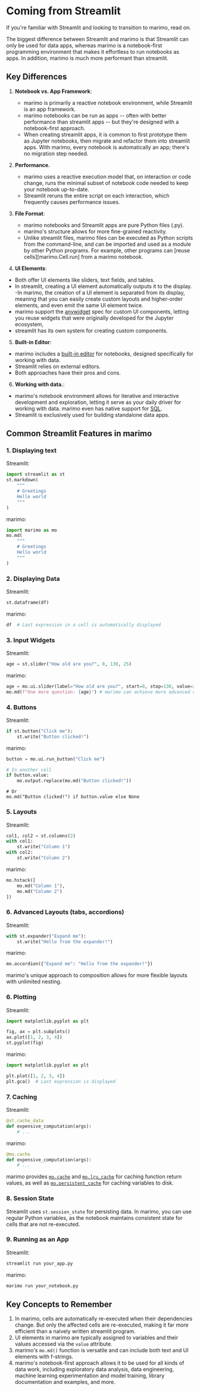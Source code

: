 # Coming from Streamlit

If you're familiar with Streamlit and looking to transition to marimo, read on.

The biggest difference between Streamlit and marimo is that
Streamlit can only be used for data apps, whereas marimo is a notebook-first
programming environment that makes it effortless to run notebooks as apps.
In addition, marimo is much more performant than streamlit.

## Key Differences

1. **Notebook vs. App Framework**:
   - marimo is primarily a reactive notebook
   environment,  while Streamlit is an app framework.
   - marimo notebooks can be run as apps -- often with better performance
   than streamlit apps -- but they're designed with a notebook-first approach.
   - When creating streamlit apps, it is common to first prototype them as Jupyter
   notebooks, then migrate and refactor them into streamlit apps. With marimo,
   every notebook is automatically an app; there's no migration step needed.

2. **Performance.**
   - marimo uses a reactive execution model that, on interaction or code
     change, runs the minimal subset of notebook code needed to keep your
     notebook up-to-date.
   - Streamlit reruns the entire script on each interaction, which frequently
     causes performance issues.

3. **File Format**:
    - marimo notebooks and Streamlit apps are pure Python files (.py).
    - marimo's structure allows for more fine-grained reactivity.
    - Unlike streamlit files, marimo files can be executed as Python scripts from the
      command-line, and can be imported and used as a module by other Python
      programs. For example, other programs can [reuse cells][marimo.Cell.run] from
      a marimo notebook.

4. **UI Elements**:

- Both offer UI elements like sliders, text fields, and tables.
- In streamlit,
creating a UI element automatically outputs it to the display.
 -In marimo, the
creation of a UI element is separated from its display, meaning that you can
easily create custom layouts and higher-order elements, and even emit the same UI element twice.
- marimo support the [anywidget](https://anywidget.dev/) spec for custom UI components, letting
you reuse widgets that were originally developed for the Jupyter ecosystem,
- streamlit has its own system for creating custom components.

5. **Built-in Editor**:

- marimo includes a [built-in editor](../editor_features/index.md) for notebooks, designed specifically
for working with data.
- Streamlit relies on external editors.
- Both approaches have their pros and cons.

6. **Working with data.**:

- marimo's notebook environment allows for iterative and interactive
  development and exploration, letting it serve as your daily driver for
  working with data. marimo even has native support for [SQL](../working_with_data/sql.md).
- Streamlit is exclusively used for building standalone data apps.

## Common Streamlit Features in marimo

### 1. Displaying text

Streamlit:

```python
import streamlit as st
st.markdown(
    """
    # Greetings
    Hello world
    """
)
```

marimo:

```python
import marimo as mo
mo.md(
    """
    # Greetings
    Hello world
    """
)
```

### 2. Displaying Data

Streamlit:

```python
st.dataframe(df)
```

marimo:

```python
df  # Last expression in a cell is automatically displayed
```

### 3. Input Widgets

Streamlit:

```python
age = st.slider("How old are you?", 0, 130, 25)
```

marimo:

```python
age = mo.ui.slider(label="How old are you?", start=0, stop=130, value=25)
mo.md(f"One more question: {age}") # marimo can achieve more advanced composition
```

### 4. Buttons

Streamlit:

```python
if st.button("Click me"):
    st.write("Button clicked!")
```

marimo:

```python
button = mo.ui.run_button("Click me")
```

```python
# In another cell
if button.value:
    mo.output.replace(mo.md("Button clicked!"))
```

```
# Or
mo.md("Button clicked!") if button.value else None
```

### 5. Layouts

Streamlit:

```python
col1, col2 = st.columns(2)
with col1:
    st.write("Column 1")
with col2:
    st.write("Column 2")
```

marimo:

```python
mo.hstack([
    mo.md("Column 1"),
    mo.md("Column 2")
])
```

### 6. Advanced Layouts (tabs, accordions)

Streamlit:

```python
with st.expander("Expand me"):
    st.write("Hello from the expander!")
```

marimo:

```python
mo.accordion({"Expand me": "Hello from the expander!"})
```

marimo's unique approach to composition allows for more flexible layouts with
unlimited nesting.

### 6. Plotting

Streamlit:

```python
import matplotlib.pyplot as plt

fig, ax = plt.subplots()
ax.plot([1, 2, 3, 4])
st.pyplot(fig)
```

marimo:

```python
import matplotlib.pyplot as plt

plt.plot([1, 2, 3, 4])
plt.gca()  # Last expression is displayed
```

### 7. Caching

Streamlit:

```python
@st.cache_data
def expensive_computation(args):
    # ...
```

marimo:

```python
@mo.cache
def expensive_computation(args):
    # ...
```

marimo provides [`mo.cache`](../../api/caching.md/#marimo.cache) and [`mo.lru_cache`](../../api/caching.md/#marimo.lru_cache) for caching function return values, as well as [`mo.persistent_cache`](../../api/caching.md/#marimo.persistent_cache) for caching variables to disk.

### 8. Session State

Streamlit uses `st.session_state` for persisting data. In marimo, you can use
regular Python variables, as the notebook maintains consistent state for cells
that are not re-executed.

### 9. Running as an App

Streamlit:

```bash
streamlit run your_app.py
```

marimo:

```bash
marimo run your_notebook.py
```

## Key Concepts to Remember

1. In marimo, cells are automatically re-executed when their dependencies change. But only the affected cells are re-executed, making it far more efficient than a naively written streamlit program.
2. UI elements in marimo are typically assigned to variables and their values accessed via the `value` attribute.
3. marimo's `mo.md()` function is versatile and can include both text and UI elements with f-strings.
4. marimo's notebook-first approach allows it to be used for all kinds of data work, including exploratory data analysis, data engineering, machine learning experimentation and model training, library documentation and examples, and more.
